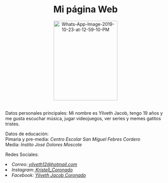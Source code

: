 <!DOCTYPE html>
<html>
<body>
<h1 align="center">Mi página Web</h1>
<p align="center"><a href="https://ibb.co/d7xSJPb"><img src="https://i.ibb.co/jHsdZyV/Whats-App-Image-2019-10-23-at-12-59-10-PM.jpg" alt="Whats-App-Image-2019-10-23-at-12-59-10-PM" border="0"width="200" height="250"> </a></p>
<p><br>Datos personales principales:
Mi nombre es Yilveth Jacob, tengo 19 años y me gusta escuchar música, jugar videojuegos, ver series y memes gatitos tristes.</p>
<P>Datos de educación:
  <br>Pimaria y pre-media: <i>Centro Escolar San Miguel Febres Cordero</i>
  <br>Media: <i>Instito José Dolores Moscote</i></p>
<p>Redes Sociales:
<address>
<li>Correo:<a href="mailto:yilveth12@hotmail.com"> yilveth12@hotmail.com</a> 
</li>
<li>Instagram:<a href="https://www.instagram.com/kristell_coronado/"> Kristell_Coronado</a></li>
<li>Facebook: <a href="https://www.facebook.com/yilveth.jacobcoronado?ref=bookmarks"> Yilveth Jacob Coronado</a></li></p>

</address>
</body>
</html>
